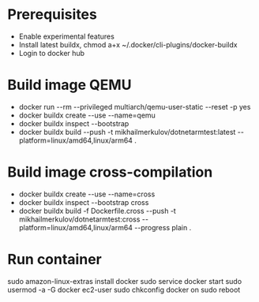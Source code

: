 # Prerequisites

- Enable experimental features
- Install latest buildx, chmod a+x ~/.docker/cli-plugins/docker-buildx
- Login to docker hub

# Build image QEMU

- docker run --rm --privileged multiarch/qemu-user-static --reset -p yes
- docker buildx create --use --name=qemu
- docker buildx inspect --bootstrap
- docker buildx build --push -t mikhailmerkulov/dotnetarmtest:latest --platform=linux/amd64,linux/arm64 .

# Build image cross-compilation

- docker buildx create --use --name=cross
- docker buildx inspect --bootstrap cross
- docker buildx build -f Dockerfile.cross --push -t mikhailmerkulov/dotnetarmtest:cross --platform=linux/amd64,linux/arm64 --progress plain .

# Run container

sudo amazon-linux-extras install docker
sudo service docker start
sudo usermod -a -G docker ec2-user
sudo chkconfig docker on
sudo reboot
